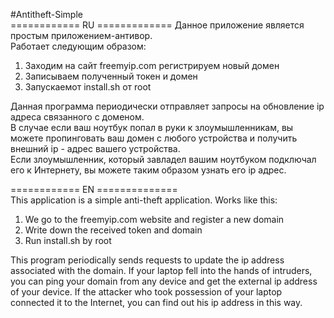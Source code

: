 #Antitheft-Simple    
============ RU =============
Данное приложение является простым приложением-антивор.   
Работает следующим образом:   
1. Заходим на сайт freemyip.com регистрируем новый домен   
2. Записываем полученный токен и домен   
3. Запускаемот install.sh от root   
   
   
Данная программа периодически отправляет запросы на обновление ip адреса связанного с доменом.   
В случае если ваш ноутбук попал в руки к злоумышленникам, вы можете пропинговать ваш домен с любого устройства и получить внешний ip - адрес вашего устройства.   
Если злоумышленник, который завладел вашим ноутбуком подключал его к Интернету, вы можете таким образом узнать его ip адрес.
   
============ EN ==============   
This application is a simple anti-theft application.
Works like this:
1. We go to the freemyip.com website and register a new domain
2. Write down the received token and domain
3. Run install.sh by root
   
   
This program periodically sends requests to update the ip address associated with the domain.
If your laptop fell into the hands of intruders, you can ping your domain from any device and get the external ip address of your device.
If the attacker who took possession of your laptop connected it to the Internet, you can find out his ip address in this way.
